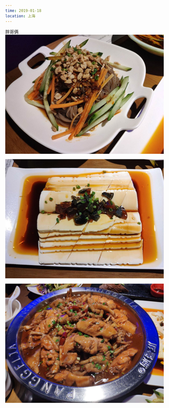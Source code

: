 ```yaml
---
time: 2019-01-18
location: 上海
---
```

胖哥俩
![](/assets/images/tweets/20190118_1.jpg)

![](/assets/images/tweets/20190118_2.jpg)

![](/assets/images/tweets/20190118_3.jpg)